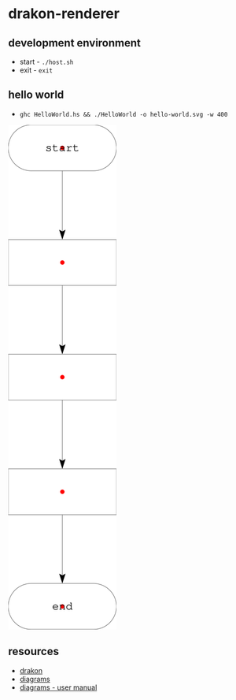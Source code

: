 # drakon-renderer

## development environment

* start - `./host.sh`
* exit - `exit`

## hello world

* `ghc HelloWorld.hs && ./HelloWorld -o hello-world.svg -w 400`

![hello-world](./hello-world.svg)

## resources

* [drakon](https://drakonhub.com/read/docs)
* [diagrams](https://archives.haskell.org/projects.haskell.org/diagrams/doc/quickstart.html#introduction)
* [diagrams - user manual](https://archives.haskell.org/projects.haskell.org/diagrams/doc/manual.html)
